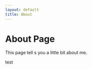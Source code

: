 ```yaml
---
layout: default
title: About
---
```

# About Page

This page tell s you a little bit about me.

test
